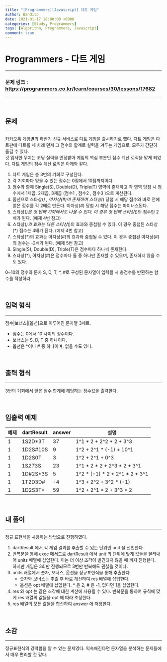 ```yaml
---
title: "[Programmers][Javascript] 다트 게임"
author: Bandito
date: 2021-01-17 18:00:00 +0900
categories: [Study, Programmers]
tags: [Algorithm, Programmers, Javascript]
comment: true
---
```

 
# Programmers - 다트 게임
***
### 문제 링크 : <https://programmers.co.kr/learn/courses/30/lessons/17682>

***

<br/>

## 문제
***
카카오톡 게임별의 하반기 신규 서비스로 다트 게임을 출시하기로 했다. 다트 게임은 다트판에 다트를 세 차례 던져 그 점수의 합계로 실력을 겨루는 게임으로, 모두가 간단히 즐길 수 있다.     
갓 입사한 무지는 코딩 실력을 인정받아 게임의 핵심 부분인 점수 계산 로직을 맡게 되었다. 다트 게임의 점수 계산 로직은 아래와 같다.

1. 다트 게임은 총 3번의 기회로 구성된다.
2. 각 기회마다 얻을 수 있는 점수는 0점에서 10점까지이다.
3. 점수와 함께 Single(S), Double(D), Triple(T) 영역이 존재하고 각 영역 당첨 시 점수에서 1제곱, 2제곱, 3제곱 (점수1 , 점수2 , 점수3 )으로 계산된다.
4. 옵션으로 스타상(*) , 아차상(#)이 존재하며 스타상(*) 당첨 시 해당 점수와 바로 전에 얻은 점수를 각 2배로 만든다. 아차상(#) 당첨 시 해당 점수는 마이너스된다.
5. 스타상(*)은 첫 번째 기회에서도 나올 수 있다. 이 경우 첫 번째 스타상(*)의 점수만 2배가 된다. (예제 4번 참고)
6. 스타상(*)의 효과는 다른 스타상(*)의 효과와 중첩될 수 있다. 이 경우 중첩된 스타상(*) 점수는 4배가 된다. (예제 4번 참고)
7. 스타상(*)의 효과는 아차상(#)의 효과와 중첩될 수 있다. 이 경우 중첩된 아차상(#)의 점수는 -2배가 된다. (예제 5번 참고)
8. Single(S), Double(D), Triple(T)은 점수마다 하나씩 존재한다.
9. 스타상(*), 아차상(#)은 점수마다 둘 중 하나만 존재할 수 있으며, 존재하지 않을 수도 있다.

0~10의 정수와 문자 S, D, T, *, #로 구성된 문자열이 입력될 시 총점수를 반환하는 함수를 작성하라.


<br/>

## 입력 형식
***
점수|보너스|[옵션]으로 이루어진 문자열 3세트.

+ 점수는 0에서 10 사이의 정수이다.
+ 보너스는 S, D, T 중 하나이다.
+ 옵선은 *이나 # 중 하나이며, 없을 수도 있다.

<br/>

## 출력 형식
***
3번의 기회에서 얻은 점수 합계에 해당하는 정수값을 출력한다.

<br/>

## 입출력 예제

|예제|dartResult|answer|설명|
|----|----|----|----|
|1|1S2D*3T|37|1^1 * 2 + 2^2 * 2 + 3^3|
|1|1D2S#10S|9|1^2 + 2^1 * (-1) + 10^1|
|1|1D2S0T|3|1^2 + 2^1 + 0^3|
|1|1S*2T*3S|23|1^1 * 2 * 2 + 2^3 * 2 + 3^1|
|1|1D#2S*3S|5|1^2 * (-1) * 2 + 2^1 * 2 + 3^1|
|1|1T2D3D#|-4|1^3 + 2^2 + 3^2 * (-1)|
|1|1D2S3T*|59|1^2 + 2^1 * 2 + 3^3 * 2|

<br/>

## 내 풀이
***

정규 표현식을 사용하는 방법으로 진행하였다. 
1. dartResult 에서 각 게임 결과를 추출할 수 있는 단위인 unit 을 선언한다.
2. 반복문을 통해 exec 메서드로 dartResult 에서 unit 의 단위에 맞게 값들을 잘라내어 units 배열에 삽입한다. 이는 더 이상 조각이 발견되지 않을 때 까지 진행한다.    
하지만 게임은 3회만 진행되므로 3번만 반복해도 괜찮을 것이다.
3. units 배열에서 숫자, 보너스, 옵션을 정규표현식을 통해 추출한다.
    - 숫자와 보너스는 추출 후 바로 계산하여 res 배열에 삽입한다.
    - 옵션은 opt 배열에 삽입한다. * 은 2, # 은 -1, 없다면 1을 삽입한다.
4. res 와 opt 는 같은 조각에 대한 계산에 사용될 수 있다. 반복문을 통하여 규칙에 맞게 res 배열의 값들을 opt 에 따라 조정한다.
5. res 배열의 모든 값들을 합산하여 answer 에 저장한다.


<script src="https://gist.github.com/Suppplier/fcd3d9002c2d2d1932341447d766191a.js"></script>

<br/>

## 소감
***

정규표현식의 강력함을 알 수 있는 문제였다. 익숙해진다면 문자열을 분석하는 문제들에서 매우 편리할 것 같다.  


